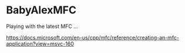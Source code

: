 # BabyAlexMFC
Playing with the latest MFC ...

https://docs.microsoft.com/en-us/cpp/mfc/reference/creating-an-mfc-application?view=msvc-160
